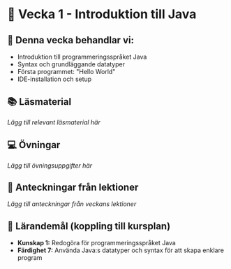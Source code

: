 # 📅 Vecka 1 - Introduktion till Java

## 🎯 Denna vecka behandlar vi:
- Introduktion till programmeringsspråket Java
- Syntax och grundläggande datatyper
- Första programmet: "Hello World"
- IDE-installation och setup

## 📚 Läsmaterial
*Lägg till relevant läsmaterial här*

## 💻 Övningar
*Lägg till övningsuppgifter här*

## 📝 Anteckningar från lektioner
*Lägg till anteckningar från veckans lektioner*

## 🎯 Lärandemål (koppling till kursplan)
- **Kunskap 1:** Redogöra för programmeringsspråket Java
- **Färdighet 7:** Använda Java:s datatyper och syntax för att skapa enklare program